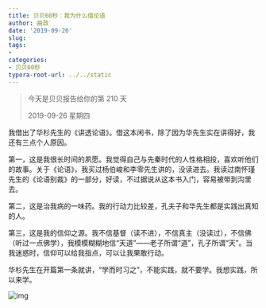 ```yaml
---
title: 贝贝60秒：我为什么借论语
author: 曲政
date: '2019-09-26'
slug: 
tags:
- 
categories:
- 贝贝60秒
typora-root-url: ../../static
---
```


>   今天是贝贝报告给你的第 210 天
>
>   2019-09-26 星期四

我借出了华杉先生的《讲透论语》。借这本闲书，除了因为华先生实在讲得好，我还有三点个人原因。

第一，这是我很长时间的夙愿。我觉得自己与先秦时代的人性格相投，喜欢听他们的故事。关于《论语》，我买过杨伯峻和李零先生讲的，没读进去。我读过南怀瑾先生的《论语别裁》的一部分，好读，不过据说从这本书入门，容易被带到沟里去。

第二，这是治我病的一味药。我的行动力比较差，孔夫子和华先生都是实践出真知的人。

第三，这是我的信仰之源。我不信基督（读不进），不信真主（没读过），不信佛（听过一点佛学），我模模糊糊地信“天道”——老子所谓“道”，孔子所谓“天”。当我迷惑时，信仰可以给我指点，可以让我果敢行动。

华杉先生在开篇第一条就讲，“学而时习之”，不能实践，就不要学。我想实践，所以来学。

![img](/images/2019-09-26-%E8%B4%9D%E8%B4%9D60%E7%A7%92%EF%BC%9A%E6%88%91%E4%B8%BA%E4%BB%80%E4%B9%88%E5%80%9F%E8%AE%BA%E8%AF%AD/640-20200416091813092.jpeg)